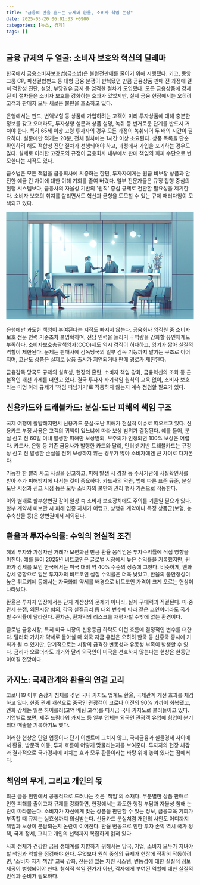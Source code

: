 ```yaml
---
title: "금융의 판을 흔드는 규제와 환율, 소비자 책임 논쟁"
date: 2025-05-20 06:01:33 +0900
categories: [뉴스, 경제]
tags: []
---
```


## 금융 규제의 두 얼굴: 소비자 보호와 혁신의 딜레마

한국에서 금융소비자보호법(금소법)은 불완전판매를 줄이기 위해 시행됐다. 키코, 동양그룹 CP, 파생결합펀드 등 대형 금융 분쟁이 반복됐던 만큼 금융상품 판매 전 과정에 걸쳐 적합성 진단, 설명, 부당권유 금지 등 엄격한 절차가 도입됐다. 모든 금융상품에 강제된 이 절차들은 소비자 보호를 강화하는 효과가 있었지만, 실제 금융 현장에서는 오히려 고객과 판매자 모두 새로운 불편을 호소하고 있다.

은행에서는 펀드, 변액보험 등 상품에 가입하려는 고객이 미리 투자상품에 대해 충분한 정보를 갖고 오더라도, 투자성향 설문과 상품 설명, 녹취 등 번거로운 단계를 반드시 거쳐야 한다. 특히 65세 이상 고령 투자자의 경우 모든 과정이 녹취되어 두 배의 시간이 필요하다. 설문에만 적게는 20분, 전체 절차에는 1시간 이상 소요된다. 상품 목록을 단순 확인하려 해도 적합성 진단 절차가 선행되어야 하고, 과정에서 가입을 포기하는 경우도 많다. 실제로 이러한 고강도의 규정이 금융회사 내부에서 판매 책임의 회피 수단으로 변모한다는 지적도 있다.

금소법은 모든 책임을 금융회사에 치중하는 한편, 투자자에게는 원금 비보장 상품과 안전한 예금 간 차이에 대한 이해 기회를 줄여 버렸다. 일부 전문가들은 규정 집행 중심의 현행 시스템보다, 금융사의 자율성 기반의 '원칙' 중심 규제로 전환할 필요성을 제기한다. 소비자 보호의 취지를 살리면서도 혁신과 균형을 도모할 수 있는 규제 패러다임이 모색되고 있다.

![유리 벽 뒤에서 상담하는 은행 창구 풍경](assets/img/2025-05-19-4d9cb7a3-56e2-47ce-8df0-9ab0d7007695/1747688548617.png)

은행에만 과도한 책임이 부여된다는 지적도 빠지지 않는다. 금융회사 임직원 중 소비자 보호 전문 인력 기준조차 불명확하며, 전담 인력을 늘리거나 역량을 강화할 유인체계도 부족하다. 소비자보호총괄책임자(CCO)제도 역시 겸직이 허다하고, 임기가 짧아 실질적 역할이 제한된다. 문제는 판매사에 감독당국의 일부 감독 기능까지 맡기는 구조로 이어지며, 고난도 상품은 실제로 상품 출시가 지연되거나 판매 경로가 제한된다.

금융감독 당국도 규제의 실효성, 현장의 혼란, 소비자 책임 강화, 금융혁신의 조화 등 근본적인 개선 과제를 떠안고 있다. 결국 투자자 자기책임 원칙의 교육 없이, 소비자 보호라는 미명 아래 규제가 '책임 떠넘기기'로 작동하지 않는지 계속 점검할 필요가 있다.

## 신용카드와 트래블카드: 분실·도난 피해의 책임 구조

국제 여행이 활발해지면서 신용카드 분실·도난 피해가 현실적 이슈로 떠오르고 있다. 신용카드 부정 사용은 고객의 귀책이 있느냐에 따라 보상 범위가 결정된다. 예를 들어, 분실 신고 전 60일 이내 발생한 피해만 보상받되, 부주의가 인정되면 100% 보상은 어렵다. 카드사, 은행 등 기존 금융사가 발행한 카드와 달리, 인터넷 기반 트래블카드는 규정상 신고 전 발생한 손실을 전혀 보상하지 않는 경우가 많아 소비자에겐 큰 차이로 다가온다. 

가능한 한 빨리 사고 사실을 신고하고, 피해 발생 시 경찰 등 수사기관에 사실확인서를 받아 추가 피해방지에 나서는 것이 중요하다. 카드사의 약관, 법에 따른 표준 규준, 분실 도난 시점과 신고 시점 등은 모두 소비자의 불만과 권리 행사 기준으로 작동한다. 

이와 별개로 할부항변권 같이 일상 속 소비자 보호장치에도 주의를 기울일 필요가 있다. 할부 계약서 미보관 시 피해 입증 자체가 어렵고, 상행위 계약이나 특정 상품군(보험, 농수축산물 등)은 항변권에서 제외된다.

## 환율과 투자수익률: 수익의 현실적 조건

해외 투자와 가상자산 거래가 보편화된 만큼 환율 움직임은 투자수익률에 직접 영향을 미친다. 예를 들어 2025년 비트코인은 글로벌 시장에서 높은 수익률을 기록했지만, 원화가 강세를 보인 한국에서는 미국 대비 약 40% 수준의 상승에 그쳤다. 비슷하게, 엔화 강세 영향으로 일본 투자자의 비트코인 실질 수익률은 더욱 낮았고, 환율의 불안정성이 높은 튀르키예 등에서는 자국화폐 약세를 배경으로 비트코인 가격이 크게 오르는 현상이 나타났다.

환율은 투자자 입장에서는 단지 계산상의 문제가 아니라, 실제 구매력과 직결된다. 미·중 관세 분쟁, 외환시장 협의, 각국 실질금리 등 대외 변수에 따라 같은 코인이더라도 국가별 수익률이 달라진다. 환차손, 환차익의 리스크를 재평가할 수밖에 없는 환경이다. 

글로벌 금융시장, 특히 미국 시장의 신용등급 하락도 이런 흐름에 결정적인 변수를 더한다. 달러화 가치가 약세로 돌아설 때 외국 자금 유입은 오히려 한국 등 신흥국 증시에 기회가 될 수 있지만, 단기적으로는 시장의 급격한 변동성과 유동성 부족이 발생할 수 있다. 금리가 오르더라도 과거와 달리 외국인이 미국을 선호하지 않는다는 현상은 한동안 이어질 전망이다.

## 카지노: 국제관계와 환율의 연결 고리

코로나19 이후 중장기 침체를 겪던 국내 카지노 업계도 환율, 국제관계 개선 효과를 체감하고 있다. 한중 관계 개선으로 중국인 관광객이 코로나 이전의 90% 가까이 회복됐고, 엔화 강세는 일본 하이롤러(고액 베팅 고객)를 다시금 국내 카지노로 불러들이고 있다. 기업별로 보면, 제주 드림타워 카지노 등 일부 업체는 외국인 관광객 유입에 힘입어 분기 최대 매출을 기록하기도 했다.

이러한 현상은 단일 업종이나 단기 이벤트에 그치지 않고, 국제금융과 실물경제 사이에서 환율, 방문객 이동, 투자 흐름이 어떻게 맞물리는지를 보여준다. 투자자의 현장 체감과 결과적으로 국가경제에 미치는 효과 모두 환율이라는 바탕 위에 놓여 있다는 점에서다.

## 책임의 무게, 그리고 개인의 몫

최근 금융 현안에서 공통적으로 드러나는 것은 '책임'의 소재다. 무분별한 상품 판매로 인한 피해를 줄이고자 규제를 강화하면, 현장에서는 과도한 행정 부담과 자율성 침해 논란이 따라붙는다. 소비자가 자신에게 맞는 상품을 판단할 수 있는 정보, 금융교육 기회가 부족할 때 규제는 실효성까지 의심받는다. 신용카드 분실처럼 개인의 사안도 어디까지 책임과 보상이 분담되는지 논란이 이어진다. 환율 변동으로 인한 투자 손익 역시 국가 정책, 국제 정세, 그리고 개인의 선택까지 복잡하게 얽혀 있다.

사회 전체가 건강한 금융 생태계를 지향하기 위해서는 당국, 기업, 소비자 모두가 지녀야 할 책임과 역할을 점검해야 한다. 무엇보다 원칙 중심의 규제가 현장에 적확히 작동하려면, '소비자 자기 책임' 교육 강화, 전문성 있는 지원 시스템, 변동성에 대한 실질적 정보 제공이 병행되어야 한다. 형식적 책임 전가가 아닌, 각자에게 부여된 역할에 대한 실질적 인식과 준비가 필요하다.
